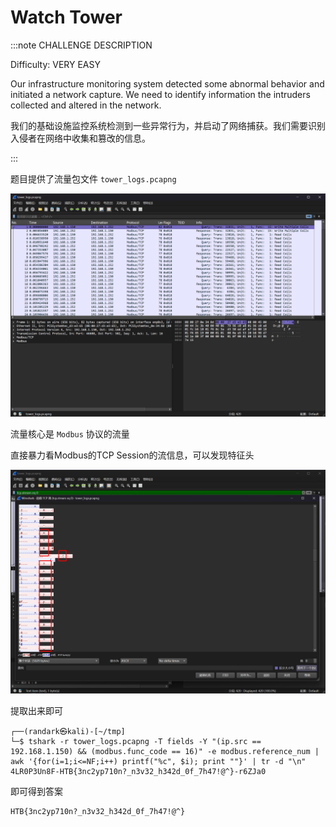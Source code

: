 # Watch Tower

:::note CHALLENGE DESCRIPTION

Difficulty: VERY EASY

Our infrastructure monitoring system detected some abnormal behavior and initiated a network capture. We need to identify information the intruders collected and altered in the network.

我们的基础设施监控系统检测到一些异常行为，并启动了网络捕获。我们需要识别入侵者在网络中收集和篡改的信息。

:::

题目提供了流量包文件 `tower_logs.pcapng`

![img](img/image_20250337-153756.png)

流量核心是 `Modbus` 协议的流量

直接暴力看Modbus的TCP Session的流信息，可以发现特征头

![img](img/image_20250340-154040.png)

提取出来即可

```shell
┌──(randark㉿kali)-[~/tmp]
└─$ tshark -r tower_logs.pcapng -T fields -Y "(ip.src == 192.168.1.150) && (modbus.func_code == 16)" -e modbus.reference_num | awk '{for(i=1;i<=NF;i++) printf("%c", $i); print ""}' | tr -d "\n"
4LR0P3Un8F-HTB{3nc2yp710n?_n3v32_h342d_0f_7h47!@^}-r6ZJa0
```

即可得到答案

```flag
HTB{3nc2yp710n?_n3v32_h342d_0f_7h47!@^}
```
